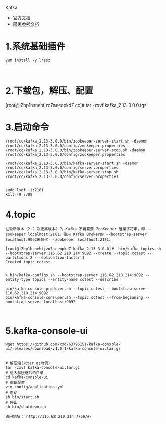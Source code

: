 Kafka

- [官方文档](https://kafka.apache.org)
- [部署参考文档](https://blog.csdn.net/weixin_39984161/article/details/91971731)





# 1.系统基础插件

```
yum install -y lrzsz



```

# 2.下载包，解压、配置

[root@iZbp1hsnehtjzo7neeopkdZ cc]# tar -zxvf kafka_2.13-3.0.0.tgz 





# 3.启动命令

```
/root/cc/kafka_2.13-3.0.0/bin/zookeeper-server-start.sh -daemon /root/cc/kafka_2.13-3.0.0/config/zookeeper.properties
/root/cc/kafka_2.13-3.0.0/bin/zookeeper-server-stop.sh -daemon /root/cc/kafka_2.13-3.0.0/config/zookeeper.properties

/root/cc/kafka_2.13-3.0.0/bin/kafka-server-start.sh -daemon /root/cc/kafka_2.13-3.0.0/config/server.properties
/root/cc/kafka_2.13-3.0.0/bin/kafka-server-stop.sh /root/cc/kafka_2.13-3.0.0/config/server.properties


sudo lsof -i:2181
kill -9 7789

```



# 4.topic



```shell
在较新版本（2.2 及更高版本）的 Kafka 不再需要 ZooKeeper 连接字符串，即- -zookeeper localhost:2181。使用 Kafka Broker的 --bootstrap-server localhost:9092来替代- -zookeeper localhost:2181。

[root@iZbp1hsnehtjzo7neeopkdZ kafka_2.13-3.0.0]#  bin/kafka-topics.sh --bootstrap-server 116.62.210.214:9092 --create --topic cctest --partitions 2 --replication-factor 1
Created topic cctest.


> bin/kafka-configs.sh --bootstrap-server 116.62.210.214:9092 --entity-type topics --entity-name cctest --describe

bin/kafka-console-producer.sh --topic cctest --bootstrap-server 116.62.210.214:9092
bin/kafka-console-consumer.sh --topic cctest --from-beginning --bootstrap-server localhost:9092



```



# 5.kafka-console-ui 

```
wget https://github.com/xxd763795151/kafka-console-ui/releases/download/v1.0.1/kafka-console-ui.tar.gz


# 解压缩(以tar.gz为例)
tar -zxvf kafka-console-ui.tar.gz
# 进入解压缩后的目录
cd kafka-console-ui
# 编辑配置
vim config/application.yml
# 启动
sh bin/start.sh
# 停止
sh bin/shutdown.sh

访问地址： http://116.62.210.214:7766/#/
```

